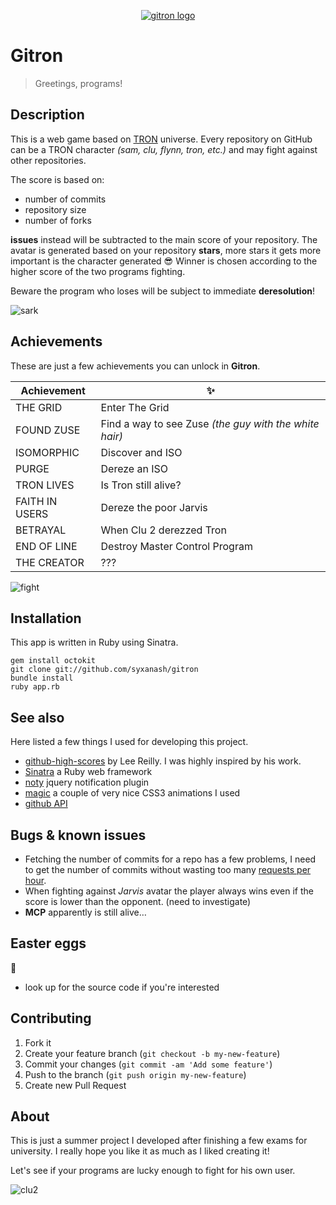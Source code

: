 <p align="center">
  <a href="http://gitron.herokuapp.com"><img src="http://i.imgur.com/gIdWZUt.png" alt="gitron logo" /></a>
</p>

# Gitron

>Greetings, programs!

## Description

This is a web game based on [TRON](http://en.wikipedia.org/wiki/Tron) universe. Every repository on GitHub can be a TRON character *(sam, clu, flynn, tron, etc.)* and may fight against other repositories.

The score is based on:

* number of commits
* repository size
* number of forks

**issues** instead will be subtracted to the main score of your repository.
The avatar is generated based on your repository **stars**, more stars it gets more important is the character generated :sunglasses:
Winner is chosen according to the higher score of the two programs fighting.

Beware the program who loses will be subject to immediate **deresolution**!

![sark](http://i.imgur.com/3llHbBR.gif)

## Achievements

These are just a few achievements you can unlock in **Gitron**.

Achievement | :sparkles:
----------- | -----
THE GRID | Enter The Grid 
FOUND ZUSE | Find a way to see Zuse *(the guy with the white hair)*
ISOMORPHIC | Discover and ISO
PURGE | Dereze an ISO
TRON LIVES | Is Tron still alive?
FAITH IN USERS | Dereze the poor Jarvis
BETRAYAL | When Clu 2 derezzed Tron
END OF LINE | Destroy Master Control Program
THE CREATOR | ???

![fight](http://i.imgur.com/q6kaw2f.gif)

## Installation

This app is written in Ruby using Sinatra.

```
gem install octokit
git clone git://github.com/syxanash/gitron
bundle install
ruby app.rb
```

## See also

Here listed a few things I used for developing this project.

* [github-high-scores](https://github.com/leereilly/github-high-scores) by Lee Reilly. I was highly inspired by his work.
* [Sinatra](http://www.sinatrarb.com/) a Ruby web framework
* [noty](https://github.com/needim/noty) jquery notification plugin
* [magic](https://github.com/miniMAC/magic) a couple of very nice CSS3 animations I used
* [github API](https://developer.github.com/v3/)

## Bugs & known issues

* Fetching the number of commits for a repo has a few problems, I need to get the number of commits without wasting too many [requests per hour](https://developer.github.com/v3/rate_limit/).
* When fighting against _Jarvis_ avatar the player always wins even if the score is lower than the opponent. (need to investigate)
* __MCP__ apparently is still alive…

## Easter eggs

:rabbit:

* look up for the source code if you're interested

## Contributing

1. Fork it
2. Create your feature branch (`git checkout -b my-new-feature`)
3. Commit your changes (`git commit -am 'Add some feature'`)
4. Push to the branch (`git push origin my-new-feature`)
5. Create new Pull Request

## About

This is just a summer project I developed after finishing a few exams for university. I really hope you like it as much as I liked creating it!

Let's see if your programs are lucky enough to fight for his own user.

![clu2](http://media.giphy.com/media/IRSvFo1FIXuTK/giphy.gif)
